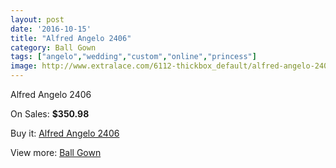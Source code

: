 ```yaml
---
layout: post
date: '2016-10-15'
title: "Alfred Angelo 2406"
category: Ball Gown
tags: ["angelo","wedding","custom","online","princess"]
image: http://www.extralace.com/6112-thickbox_default/alfred-angelo-2406.jpg
---
```

Alfred Angelo 2406

On Sales: **$350.98**
<a href="https://www.extralace.com/ball-gown/2910-alfred-angelo-2406.html"><amp-img layout="responsive" width="600" height="600" src="//www.extralace.com/6112-thickbox_default/alfred-angelo-2406.jpg" alt="Alfred Angelo 2406 0" /></a>
<a href="https://www.extralace.com/ball-gown/2910-alfred-angelo-2406.html"><amp-img layout="responsive" width="600" height="600" src="//www.extralace.com/6113-thickbox_default/alfred-angelo-2406.jpg" alt="Alfred Angelo 2406 1" /></a>

Buy it: [Alfred Angelo 2406](https://www.extralace.com/ball-gown/2910-alfred-angelo-2406.html "Alfred Angelo 2406")

View more: [Ball Gown](https://www.extralace.com/3-ball-gown "Ball Gown")